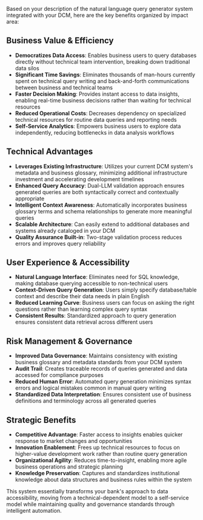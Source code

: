 Based on your description of the natural language query generator system integrated with your DCM, here are the key benefits organized by impact area:

## Business Value & Efficiency
- **Democratizes Data Access**: Enables business users to query databases directly without technical team intervention, breaking down traditional data silos
- **Significant Time Savings**: Eliminates thousands of man-hours currently spent on technical query writing and back-and-forth communications between business and technical teams
- **Faster Decision Making**: Provides instant access to data insights, enabling real-time business decisions rather than waiting for technical resources
- **Reduced Operational Costs**: Decreases dependency on specialized technical resources for routine data queries and reporting needs
- **Self-Service Analytics**: Empowers business users to explore data independently, reducing bottlenecks in data analysis workflows

## Technical Advantages
- **Leverages Existing Infrastructure**: Utilizes your current DCM system's metadata and business glossary, minimizing additional infrastructure investment and accelerating development timelines
- **Enhanced Query Accuracy**: Dual-LLM validation approach ensures generated queries are both syntactically correct and contextually appropriate
- **Intelligent Context Awareness**: Automatically incorporates business glossary terms and schema relationships to generate more meaningful queries
- **Scalable Architecture**: Can easily extend to additional databases and systems already cataloged in your DCM
- **Quality Assurance Built-in**: Two-stage validation process reduces errors and improves query reliability

## User Experience & Accessibility
- **Natural Language Interface**: Eliminates need for SQL knowledge, making database querying accessible to non-technical users
- **Context-Driven Query Generation**: Users simply specify database/table context and describe their data needs in plain English
- **Reduced Learning Curve**: Business users can focus on asking the right questions rather than learning complex query syntax
- **Consistent Results**: Standardized approach to query generation ensures consistent data retrieval across different users

## Risk Management & Governance
- **Improved Data Governance**: Maintains consistency with existing business glossary and metadata standards from your DCM system
- **Audit Trail**: Creates traceable records of queries generated and data accessed for compliance purposes
- **Reduced Human Error**: Automated query generation minimizes syntax errors and logical mistakes common in manual query writing
- **Standardized Data Interpretation**: Ensures consistent use of business definitions and terminology across all generated queries

## Strategic Benefits
- **Competitive Advantage**: Faster access to insights enables quicker response to market changes and opportunities
- **Innovation Enablement**: Frees up technical resources to focus on higher-value development work rather than routine query generation
- **Organizational Agility**: Reduces time-to-insight, enabling more agile business operations and strategic planning
- **Knowledge Preservation**: Captures and standardizes institutional knowledge about data structures and business rules within the system

This system essentially transforms your bank's approach to data accessibility, moving from a technical-dependent model to a self-service model while maintaining quality and governance standards through intelligent automation.
